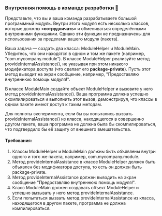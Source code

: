 
### Внутренняя помощь в команде разработки 🤝

Представьте, что вы и ваша команда разрабатываете большой программный модуль. Внутри этого модуля есть несколько классов, которые должны «**сотрудничать**» и обмениваться определёнными внутренними функциями. Однако эти функции не предназначены для использования за пределами вашего модуля (пакета).

Ваша задача — создать два класса: ModuleHelper и ModuleMain. Убедитесь, что они находятся в одном и том же пакете (например, "com.mycompany.module"). В классе ModuleHelper реализуйте метод provideInternalAssistance(), не указывая при этом никакого модификатора доступа (что сделает его **package-private**). Пусть этот метод выводит на экран сообщение, например, "Предоставляю внутреннюю помощь модуля!".

В классе ModuleMain создайте объект ModuleHelper и вызовите у него метод provideInternalAssistance(). Ваша программа должна успешно скомпилироваться и выполнить этот вызов, демонстрируя, что классы в одном пакете имеют доступ к таким методам.

Для полноты эксперимента, если бы вы попытались вызвать provideInternalAssistance() из класса, находящегося в совершенно другом пакете, ваша программа не должна была бы скомпилироваться, что подтвердило бы её защиту от внешнего вмешательства.

#### Требования:
1. Классы ModuleHelper и ModuleMain должны быть объявлены внутри одного и того же пакета, например, com.mycompany.module.
2. Метод provideInternalAssistance в классе ModuleHelper должен быть объявлен без модификатора доступа, то есть он должен быть package-private.
3. Метод provideInternalAssistance должен выводить на экран сообщение "Предоставляю внутреннюю помощь модуля!".
4. Класс ModuleMain должен создавать объект ModuleHelper и успешно вызывать у него метод provideInternalAssistance.
5. Если попытаться вызвать метод provideInternalAssistance из класса, находящегося в другом пакете, программа не должна компилироваться.